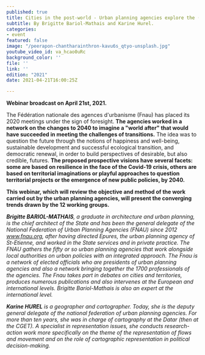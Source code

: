 ```yaml
---
published: true
title: Cities in the post-world - Urban planning agencies explore the (happy) future
subtitle: By Brigitte Bariol-Mathais and Karine Hurel.
categories:
- event
featured: false
image: "/peerapon-chantharainthron-kavu6s_qtyo-unsplash.jpg"
youtube_video_id: va_hcao0uRc
background_color: ''
file: ''
link: ''
edition: "2021"
date: 2021-04-21T16:00:25Z

---
```

**Webinar broadcast on April 21st, 2021.** 

The Fédération nationale des agences d'urbanisme (Fnau) has placed its 2020 meetings under the sign of foresight. **The agencies worked in a network on the changes to 2040 to imagine a "world after" that would have succeeded in meeting the challenges of transitions.** The idea was to question the future through the notions of happiness and well-being, sustainable development and successful ecological transition, and democratic renewal, in order to build perspectives of desirable, but also credible, futures. **The proposed prospective visions have several facets: some are based on resilience in the face of the Covid-19 crisis, others are based on territorial imaginations or playful approaches to question territorial projects or the emergence of new public policies, by 2040.**

**This webinar, which will review the objective and method of the work carried out by the urban planning agencies, will present the converging trends drawn by the 12 working groups.**

**_Brigitte BARIOL-MATHAIS_**_, a graduate in architecture and urban planning, is the chief architect of the State and has been the general delegate of the National Federation of Urban Planning Agencies (FNAU) since 2012 www.fnau.org, after having directed Epures, the urban planning agency of St-Etienne, and worked in the State services and in private practice. The FNAU gathers the fifty or so urban planning agencies that work alongside local authorities on urban policies with an integrated approach. The Fnau is a network of elected officials who are presidents of urban planning agencies and also a network bringing together the 1700 professionals of the agencies. The Fnau takes part in debates on cities and territories, produces numerous publications and also intervenes at the European and international levels. Brigitte Bariol-Mathais is also an expert at the international level._

**_Karine HUREL_** _is a geographer and cartographer. Today, she is the deputy general delegate of the national federation of urban planning agencies. For more than ten years, she was in charge of cartography at the Datar (then at the CGET). A specialist in representation issues, she conducts research-action work more specifically on the theme of the representation of flows and movement and on the role of cartographic representation in political decision-making._